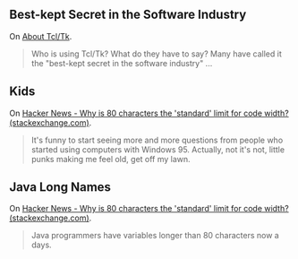 ## Best-kept Secret in the Software Industry

On [About Tcl/Tk][tkabout].

> Who is using Tcl/Tk? What do they have to say?
> Many have called it the "best-kept secret in the software industry" ...

[tkabout]: www.tcl.tk/about/index.html

## Kids

On [Hacker News - Why is 80 characters the 'standard' limit for code width? (stackexchange.com)][hnew80].

> It's funny to start seeing more and more questions from people who started using computers with Windows 95.
> Actually, not it's not, little punks making me feel old, get off my lawn.

[hnew80]: news.ycombinator.com/item%3Fid=7830207

## Java Long Names

On [Hacker News - Why is 80 characters the 'standard' limit for code width? (stackexchange.com)][hnew80].

> Java programmers have variables longer than 80 characters now a days.
